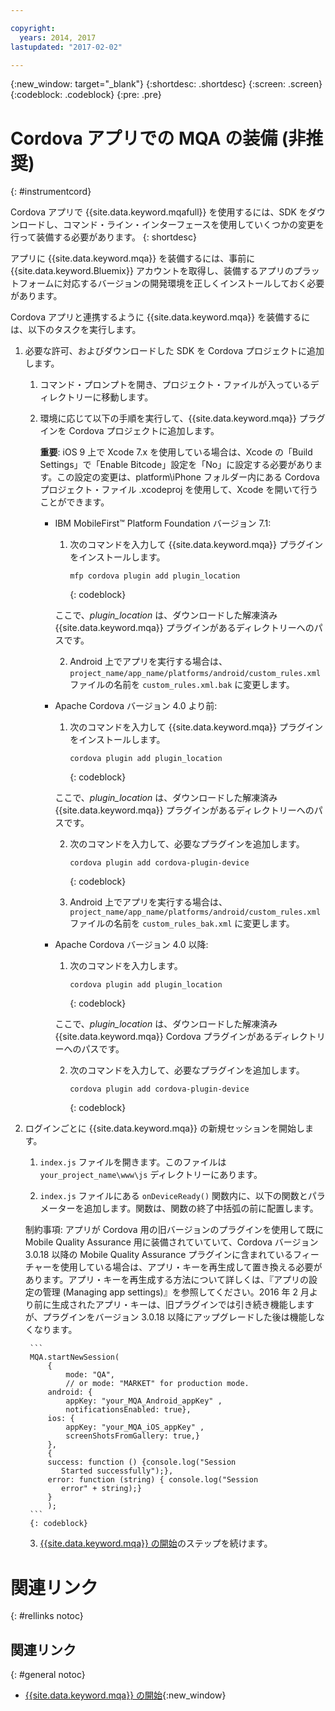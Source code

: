 ```yaml
---

copyright:
  years: 2014, 2017
lastupdated: "2017-02-02"

---
```


{:new_window: target="_blank"}
{:shortdesc: .shortdesc}
{:screen: .screen}
{:codeblock: .codeblock}
{:pre: .pre}

# Cordova アプリでの MQA の装備 (非推奨)
{: #instrumentcord}

Cordova アプリで {{site.data.keyword.mqafull}} を使用するには、SDK をダウンロードし、コマンド・ライン・インターフェースを使用していくつかの変更を行って装備する必要があります。
{: shortdesc}

アプリに {{site.data.keyword.mqa}} を装備するには、事前に {{site.data.keyword.Bluemix}} アカウントを取得し、装備するアプリのプラットフォームに対応するバージョンの開発環境を正しくインストールしておく必要があります。

Cordova アプリと連携するように {{site.data.keyword.mqa}} を装備するには、以下のタスクを実行します。

1. 必要な許可、およびダウンロードした SDK を Cordova プロジェクトに追加します。

	1. コマンド・プロンプトを開き、プロジェクト・ファイルが入っているディレクトリーに移動します。

	2. 環境に応じて以下の手順を実行して、{{site.data.keyword.mqa}} プラグインを Cordova プロジェクトに追加します。

		**重要**: iOS 9 上で Xcode 7.x を使用している場合は、Xcode の「Build Settings」で「Enable Bitcode」設定を「No」に設定する必要があります。この設定の変更は、platform\iPhone フォルダー内にある Cordova プロジェクト・ファイル .xcodeproj を使用して、Xcode を開いて行うことができます。

		* IBM MobileFirst™ Platform Foundation バージョン 7.1:

			1. 次のコマンドを入力して {{site.data.keyword.mqa}} プラグインをインストールします。

				```
				mfp cordova plugin add plugin_location
				```
				{: codeblock}

			ここで、*plugin_location* は、ダウンロードした解凍済み {{site.data.keyword.mqa}} プラグインがあるディレクトリーへのパスです。

			2. Android 上でアプリを実行する場合は、`project_name/app_name/platforms/android/custom_rules.xml` ファイルの名前を `custom_rules.xml.bak` に変更します。

		* Apache Cordova バージョン 4.0 より前:
			1. 次のコマンドを入力して {{site.data.keyword.mqa}} プラグインをインストールします。

				```
				cordova plugin add plugin_location
				```
				{: codeblock}

			ここで、*plugin_location* は、ダウンロードした解凍済み {{site.data.keyword.mqa}} プラグインがあるディレクトリーへのパスです。

			2. 次のコマンドを入力して、必要なプラグインを追加します。

				```
				cordova plugin add cordova-plugin-device
				```
				{: codeblock}

			3. Android 上でアプリを実行する場合は、`project_name/app_name/platforms/android/custom_rules.xml` ファイルの名前を `custom_rules_bak.xml` に変更します。

		* Apache Cordova バージョン 4.0 以降:

			1. 次のコマンドを入力します。

				```
				cordova plugin add plugin_location
				```
				{: codeblock}

			ここで、*plugin_location* は、ダウンロードした解凍済み {{site.data.keyword.mqa}} Cordova プラグインがあるディレクトリーへのパスです。

			2. 次のコマンドを入力して、必要なプラグインを追加します。

				```
				cordova plugin add cordova-plugin-device
				```
				{: codeblock}

2. ログインごとに {{site.data.keyword.mqa}} の新規セッションを開始します。

	1. `index.js` ファイルを開きます。このファイルは `your_project_name\www\js` ディレクトリーにあります。

	2. `index.js` ファイルにある `onDeviceReady()` 関数内に、以下の関数とパラメーターを追加します。関数は、関数の終了中括弧の前に配置します。

	制約事項: アプリが Cordova 用の旧バージョンのプラグインを使用して既に Mobile Quality Assurance 用に装備されていていて、Cordova バージョン 3.0.18 以降の Mobile Quality Assurance プラグインに含まれているフィーチャーを使用している場合は、アプリ・キーを再生成して置き換える必要があります。アプリ・キーを再生成する方法について詳しくは、『アプリの設定の管理 (Managing app settings)』を参照してください。2016 年 2 月より前に生成されたアプリ・キーは、旧プラグインでは引き続き機能しますが、プラグインをバージョン 3.0.18 以降にアップグレードした後は機能しなくなります。

		```
		MQA.startNewSession(
			{
				mode: "QA",
				// or mode: "MARKET" for production mode.
			android: {
				appKey: "your_MQA_Android_appKey" ,
				notificationsEnabled: true},
			ios: {
				appKey: "your_MQA_iOS_appKey" ,
				screenShotsFromGallery: true,}
			},
			{
			success: function () {console.log("Session
			   Started successfully");},
			error: function (string) { console.log("Session
			   error" + string);}
			}
			);
		```
		{: codeblock}

	3. [{{site.data.keyword.mqa}} の開始](index.html)のステップを続けます。



# 関連リンク
{: #rellinks notoc}

## 関連リンク
{: #general notoc}
* [{{site.data.keyword.mqa}} の開始](index.html){:new_window}

